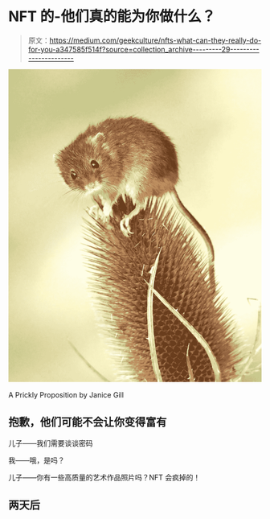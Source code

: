 # NFT 的-他们真的能为你做什么？

> 原文：<https://medium.com/geekculture/nfts-what-can-they-really-do-for-you-a347585f514f?source=collection_archive---------29----------------------->

![](img/507a40b3cec2ac52ccad4fb8b13b2ebc.png)

A Prickly Proposition by Janice Gill

## 抱歉，他们可能不会让你变得富有

儿子——我们需要谈谈密码

我——哦，是吗？

儿子——你有一些高质量的艺术作品照片吗？NFT 会疯掉的！

## 两天后